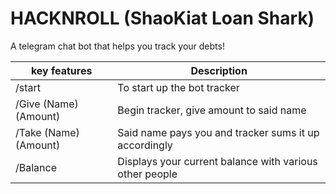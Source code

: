 # HACKNROLL (ShaoKiat Loan Shark)
A telegram chat bot that helps you track your debts!

|key features|Description|
|------------|-----------|
|/start|To start up the bot tracker|
|/Give (Name) (Amount)|Begin tracker, give amount to said name|
|/Take (Name) (Amount)|Said name pays you and tracker sums it up accordingly|
|/Balance|Displays your current balance with various other people|


